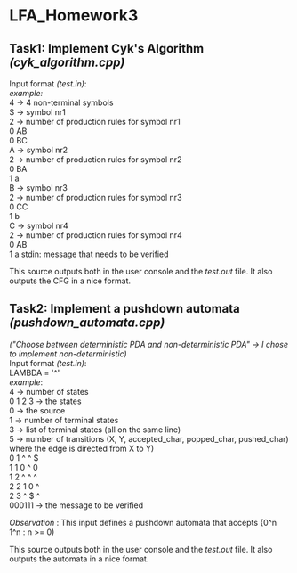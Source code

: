 # LFA_Homework3

## Task1: Implement Cyk's Algorithm *(cyk_algorithm.cpp)*
Input format *(test.in)*:\
*example:*\
4 -> 4 non-terminal symbols\
S -> symbol nr1\
2 -> number of production rules for symbol nr1\
0 AB\
0 BC\
A -> symbol nr2\
2 -> number of production rules for symbol nr2\
0 BA\
1 a\
B -> symbol nr3\
2 -> number of production rules for symbol nr3\
0 CC\
1 b\
C -> symbol nr4\
2 -> number of production rules for symbol nr4\
0 AB\
1 a
stdin: message that needs to be verified

This source outputs both in the user console and the *test.out* file. It also outputs the CFG in a nice format.

## Task2: Implement a pushdown automata *(pushdown_automata.cpp)*
*("Choose between deterministic PDA and non-deterministic PDA" -> I chose to implement non-deterministic)*\
Input format *(test.in)*:\
LAMBDA = '^'\
*example*:\
4 -> number of states\
0 1 2 3 -> the states\
0 -> the source\
1 -> number of terminal states\
3 -> list of terminal states (all on the same line)\
5 -> number of transitions (X, Y, accepted_char, popped_char, pushed_char) where the edge is directed from X to Y)\
0 1 ^ ^ $\
1 1 0 ^ 0\
1 2 ^ ^ ^\
2 2 1 0 ^\
2 3 ^ $ ^\
000111 -> the message to be verified

*Observation* : This input defines a pushdown automata that accepts {0^n 1^n : n >= 0)

This source outputs both in the user console and the *test.out* file. It also outputs the automata in a nice format.
